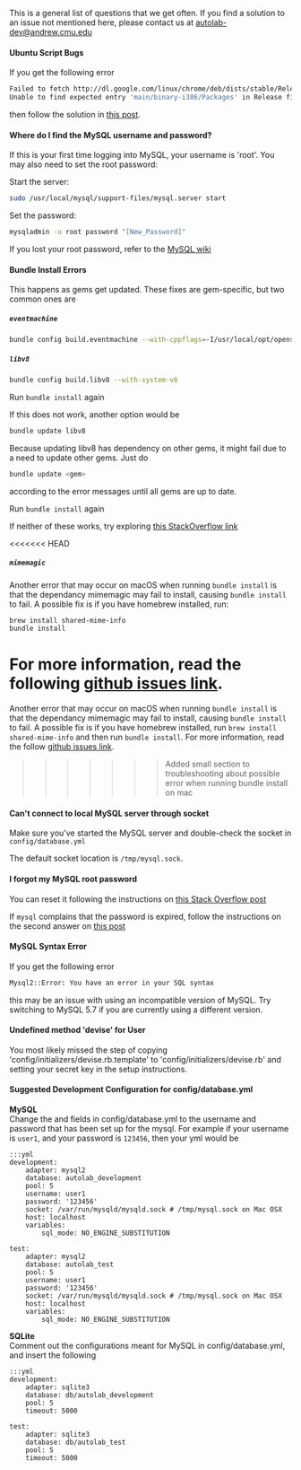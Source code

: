 This is a general list of questions that we get often. If you find a solution to an issue not mentioned here,
please contact us at <autolab-dev@andrew.cmu.edu>

#### Ubuntu Script Bugs

If you get the following error

```bash
Failed to fetch http://dl.google.com/linux/chrome/deb/dists/stable/Release
Unable to find expected entry 'main/binary-i386/Packages' in Release file (Wrong sources.list entry or malformed file)
```

then follow the solution in [this post](http://askubuntu.com/questions/743814/unable-to-find-expected-entry-main-binary-i386-packages-chrome).

#### Where do I find the MySQL username and password?
If this is your first time logging into MySQL, your username is 'root'. You may also need to set the root password:

Start the server:

```bash
sudo /usr/local/mysql/support-files/mysql.server start
```

Set the password:

```bash
mysqladmin -u root password "[New_Password]"
```

If you lost your root password, refer to the [MySQL wiki](http://dev.mysql.com/doc/refman/5.7/en/resetting-permissions.html)

#### Bundle Install Errors
This happens as gems get updated. These fixes are gem-specific, but two common ones are

#####  `eventmachine`

```bash
bundle config build.eventmachine --with-cppflags=-I/usr/local/opt/openssl/include
```

##### `libv8`

```bash
bundle config build.libv8 --with-system-v8
```

Run `bundle install` again

If this does not work, another option would be

```bash
bundle update libv8
```

Because updating libv8 has dependency on other gems, it might fail due to a need to update other gems. Just do

```bash
bundle update <gem>
```

according to the error messages until all gems are up to date.

Run `bundle install` again

If neither of these works, try exploring [this StackOverflow link](http://stackoverflow.com/questions/23536893/therubyracer-gemextbuilderror-error-failed-to-build-gem-native-extension)

<<<<<<< HEAD
##### `mimemagic`

Another error that may occur on macOS when running `bundle install` is that the dependancy mimemagic may fail to install, causing `bundle install` to fail. A possible fix is if you have homebrew installed, run:
```bash
brew install shared-mime-info
bundle install
```
For more information, read the following [github issues link](https://github.com/mimemagicrb/mimemagic/issues/162).
=======
Another error that may occur on macOS when running `bundle install` is that the dependancy mimemagic may fail to install, causing `bundle install` to fail. A possible fix is if you have homebrew installed, run `brew install shared-mime-info` and then run `bundle install`. For more information, read the follow [github issues link](https://github.com/mimemagicrb/mimemagic/issues/162).
>>>>>>> Added small section to troubleshooting about possible error when running bundle install on mac

#### Can't connect to local MySQL server through socket
Make sure you've started the MySQL server and double-check the socket in `config/database.yml`

The default socket location is `/tmp/mysql.sock`.

#### I forgot my MySQL root password

You can reset it following the instructions on [this Stack Overflow post](http://stackoverflow.com/questions/6474775/setting-the-mysql-root-user-password-on-os-x)

If `mysql` complains that the password is expired, follow the instructions on the second answer on [this post](http://stackoverflow.com/questions/33326065/unable-to-access-mysql-after-it-automatically-generated-a-temporary-password)

#### MySQL Syntax Error

If you get the following error

```bash
Mysql2::Error: You have an error in your SQL syntax
```

this may be an issue with using an incompatible version of MySQL. Try switching to MySQL 5.7 if you are currently using a different version.

#### Undefined method 'devise' for User
You most likely missed the step of copying 'config/initializers/devise.rb.template' to 'config/initializers/devise.rb' and setting your secret key in the setup instructions.

#### Suggested Development Configuration for config/database.yml

**MySQL**  
Change the <username> and <password> fields in config/database.yml to the username and password that has been set up for the mysql. For example if your username is `user1`, and your password is `123456`, then your yml would be

    :::yml
    development:
        adapter: mysql2
        database: autolab_development
        pool: 5
        username: user1
        password: '123456'
        socket: /var/run/mysqld/mysqld.sock # /tmp/mysql.sock on Mac OSX
        host: localhost
        variables:
            sql_mode: NO_ENGINE_SUBSTITUTION

    test:
        adapter: mysql2
        database: autolab_test
        pool: 5
        username: user1
        password: '123456'
        socket: /var/run/mysqld/mysqld.sock # /tmp/mysql.sock on Mac OSX
        host: localhost
        variables:
            sql_mode: NO_ENGINE_SUBSTITUTION

**SQLite**  
Comment out the configurations meant for MySQL in config/database.yml, and insert the following

    :::yml
    development:
        adapter: sqlite3
        database: db/autolab_development
        pool: 5
        timeout: 5000

    test:
        adapter: sqlite3
        database: db/autolab_test
        pool: 5
        timeout: 5000